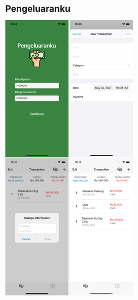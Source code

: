 # Pengeluaranku

<img src="Screenshots/main.png" width="200"> <img src="Screenshots/new_transaction.png" width="200"> <img src="Screenshots/information_change.png" width="200"> <img src="Screenshots/expenses_list.png" width="200">  



